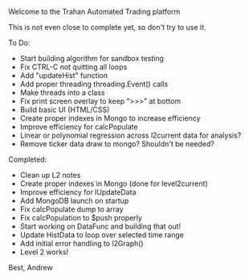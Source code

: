 Welcome to the Trahan Automated Trading platform

This is not even close to complete yet, so don't try to use it.

To Do:
- Start building algorithm for sandbox testing
- Fix CTRL-C not quitting all loops
- Add "updateHist" function
- Add proper threading threading.Event() calls
- Make threads into a class
- Fix print screen overlay to keep ">>>" at bottom
- Build basic UI (HTML/CSS)
- Create proper indexes in Mongo to increase efficiency
- Improve efficiency for calcPopulate
- Linear or polynomial regression across l2current data for analysis?
- Remove ticker data draw to mongo? Shouldn't be needed?

Completed:
- Clean up L2 notes
- Create proper indexes in Mongo (done for level2current)
- Improve efficiency for lUpdateData
- Add MongoDB launch on startup
- Fix calcPopulate dump to array
- Fix calcPopulation to $push properly
- Start working on DataFunc and building that out!
- Update HistData to loop over selected time range
- Add initial error handling to l2Graph()
- Level 2 works!

Best,
Andrew
